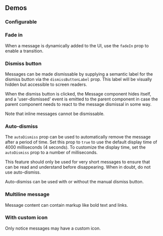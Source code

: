 <script setup>
import { CdxMessage } from '@wikimedia/codex';
import { cdxIconArticle } from '@wikimedia/codex-icons';
import MessageFadeIn from './../../component-demos/message/examples/MessageFadeIn.vue';
import MessageUserDismiss from './../../component-demos/message/examples/MessageUserDismiss.vue';
import MessageAutoDismiss from './../../component-demos/message/examples/MessageAutoDismiss.vue';

const controlsConfig = [
	{
		name: 'type',
		type: 'radio',
		options: [ 'notice', 'warning', 'error', 'success' ],
	},
	{
		name: 'inline',
		type: 'boolean'
	},
	{
		name: 'dismissButtonLabel',
		type: 'text',
		initial: 'Close'
	},
	{
		name: 'default',
		type: 'slot',
		default: 'Message text'
	}
];
</script>

## Demos

### Configurable

<cdx-demo-wrapper :controls-config="controlsConfig" :show-generated-code="true">
<template v-slot:demo="{ propValues, slotValues }">
<cdx-message v-bind="propValues">{{ slotValues.default }}</cdx-message>
</template>
</cdx-demo-wrapper>

### Fade in

When a message is dynamically added to the UI, use the `fadeIn` prop to enable a transition.

<cdx-demo-wrapper :force-reset="true">
<template v-slot:demo>
<MessageFadeIn />
</template>

<template v-slot:code>

<!-- Note that this code is a simplified version of the MessageFadeIn component. CSS classes and
styles specific to the demo have been removed to avoid confusion. -->

```vue
<template>
	<cdx-button :disabled="showMessage" @click="showMessage = true">
		Show message
	</cdx-button>
	<cdx-message
		v-if="showMessage"
		type="warning"
		:fade-in="true"
	>
		<p><strong>Warning!</strong> Here's some information you should know.</p>
	</cdx-message>
</template>

<script lang="ts">
import { defineComponent } from 'vue';
import { CdxMessage, CdxButton } from '@wikimedia/codex';

export default defineComponent( {
	name: 'MessageFadeIn',
	components: { CdxMessage, CdxButton },
	data() {
		return {
			showMessage: false
		};
	}
} );
</script>
```

</template>
</cdx-demo-wrapper>

### Dismiss button

Messages can be made dismissable by supplying a semantic label for the dismiss button via the
`dismissButtonLabel` prop. This label will be visually hidden but accessible to screen readers.

When the dismiss button is clicked, the Message component hides itself, and a 'user-dismissed' event
is emitted to the parent component in case the parent component needs to react to the message
dismissal in some way.

Note that inline messages cannot be dismissable.

<cdx-demo-wrapper :force-reset="true">
<template v-slot:demo>
<MessageUserDismiss />
</template>

<template v-slot:code>

```vue-html
<cdx-message dismiss-button-label="Close">
	Notice message with dismiss button
</cdx-message>
```

</template>
</cdx-demo-wrapper>

### Auto-dismiss

The `autoDismiss` prop can be used to automatically remove the message after a period of time.
Set this prop to `true` to use the default display time of 4000 milliseconds (4 seconds). To
customize the display time, set the `autoDismiss` prop to a number of milliseconds.

This feature should only be used for very short messages to ensure that can be read and understand
before disappearing. When in doubt, do not use auto-dismiss.

Auto-dismiss can be used with or without the manual dismiss button.

<cdx-demo-wrapper :force-reset="true">
<template v-slot:demo>
<MessageAutoDismiss />
</template>

<template v-slot:code>

<!-- Note that this code is a simplified version of the MessageAutoDismiss component. CSS classes
and styles specific to the demo, the "reset" tip, and the logic for showing that tip have been
removed to avoid confusion. -->
```vue
<template>
	<cdx-button :disabled="showMessage" @click="showMessage = true">
		Show message
	</cdx-button>
	<cdx-message
		v-if="showMessage"
		type="success"
		:fade-in="true"
		:auto-dismiss="true"
		:display-time="3000"
	>
		Success! This message will disappear...
	</cdx-message>
</template>

<script lang="ts">
import { defineComponent } from 'vue';
import { CdxMessage, CdxButton } from '@wikimedia/codex';

export default defineComponent( {
	name: 'MessageAutoDismiss',
	components: { CdxMessage, CdxButton },
	data() {
		return {
			showMessage: false
		};
	}
} );
</script>
```

</template>
</cdx-demo-wrapper>

### Multiline message

Message content can contain markup like bold text and links.

<cdx-demo-wrapper :allow-link-styles="true">
<template v-slot:demo>
<cdx-message type="error">
<p><strong>An error has occurred</strong></p>
<p>Comprehensive explanation of the error</p>
<p><a href="#">Link</a> to more information.</p>
</cdx-message>
</template>

<template v-slot:code>

```vue-html
<cdx-message type="error">
	<p><strong>An error has occurred</strong></p>
	<p>Comprehensive explanation of the error</p>
</cdx-message>
```

</template>
</cdx-demo-wrapper>

### With custom icon

Only notice messages may have a custom icon.

<cdx-demo-wrapper>
<template v-slot:demo>
<cdx-message :icon="cdxIconArticle">
Notice message with custom icon
</cdx-message>
</template>

<template v-slot:code>

```vue-html
<cdx-message :icon="cdxIconArticle">
	Notice message with custom icon
</cdx-message>
```

</template>
</cdx-demo-wrapper>

<style lang="less" scoped>
@import ( reference ) '@wikimedia/codex-design-tokens/dist/theme-wikimedia-ui.less';

.cdx-demo-wrapper {
	:deep( p ) {
		margin: 0;
		line-height: 1.4;
	}
}
</style>
